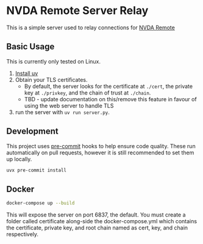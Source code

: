 # NVDA Remote Server Relay

This is a simple server used to relay connections for [NVDA Remote](https://nvdaremote.com)

## Basic Usage

This is currently only tested on Linux.

1. [Install uv](https://docs.astral.sh/uv/getting-started/installation/)
2. Obtain your TLS certificates.
    - By default, the server looks for the certificate at `./cert`, the private key at `./privkey`, and the chain of trust at `./chain`.
    - TBD - update documentation on this/remove this feature in favour of using the web server to handle TLS
3. run the server with `uv run server.py`.

## Development

This project uses [pre-commit](https://pre-commit.com/) hooks to help ensure code quality.
These run automatically on pull requests, however it is still recommended to set them up locally.


```sh
uvx pre-commit install
```

## Docker

```sh
docker-compose up --build
```


This will expose the server on port 6837, the default.
You must create a folder called certificate along-side the docker-compose.yml which contains the certificate, private key, and root chain named as cert, key, and chain respectively.
